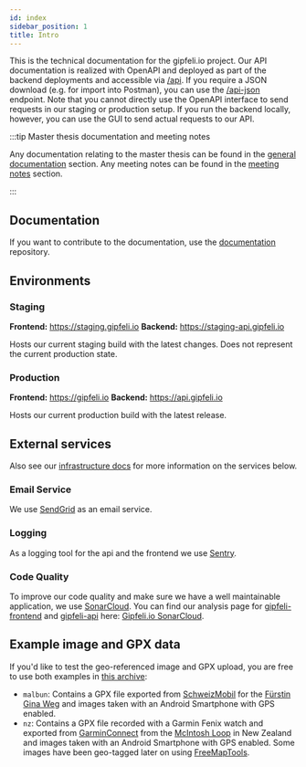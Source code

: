 ```yaml
---
id: index
sidebar_position: 1
title: Intro
---
```


This is the technical documentation for the gipfeli.io project. Our API documentation is realized with OpenAPI and
deployed as part of the backend deployments and accessible via [/api](http://api.gipfeli.io/api/). If you require a JSON
download (e.g. for import into Postman), you can use the [/api-json](http://api.gipfeli.io/api-json/) endpoint. Note
that you cannot directly use the OpenAPI interface to send requests in our staging or production setup. If you run the
backend locally, however, you can use the GUI to send actual requests to our API.

:::tip Master thesis documentation and meeting notes

Any documentation relating to the master thesis can be found in the [general documentation](../general) section. Any
meeting notes can be found in
the [meeting notes](../meeting-notes) section.

:::

## Documentation
If you want to contribute to the documentation, use the [documentation](https://github.com/gipfeli-io/documentation) repository.

## Environments

### Staging

**Frontend:** https://staging.gipfeli.io
**Backend:** https://staging-api.gipfeli.io

Hosts our current staging build with the latest changes. Does not represent the current production state.

### Production

**Frontend:** https://gipfeli.io
**Backend:** https://api.gipfeli.io

Hosts our current production build with the latest release.

## External services
Also see our [infrastructure docs](infrastructure/basics.md) for more information on the services below.

### Email Service
We use [SendGrid](https://sendgrid.com/) as an email service. 

### Logging
As a logging tool for the api and the frontend we use [Sentry](https://sentry.io). 

### Code Quality
To improve our code quality and make sure we have a well maintainable application, we use [SonarCloud](https://www.sonarsource.com/). 
You can find our analysis page for [gipfeli-frontend](https://github.com/gipfeli-io/gipfeli-frontend) and [gipfeli-api](https://github.com/gipfeli-io/gipfeli-api) 
here: [Gipfeli.io SonarCloud](https://sonarcloud.io/organizations/gipfeli-io/projects).

## Example image and GPX data

If you'd like to test the geo-referenced image and GPX upload, you are free to use both examples
in [this archive](/examples/examples.zip):

* `malbun`: Contains a GPX file exported from [SchweizMobil](https://www.schweizmobil.ch/) for
  the [Fürstin Gina Weg](https://www.schweizmobil.ch/de/wanderland/routen/route-0995.html) and images taken with an
  Android Smartphone with GPS enabled.
* `nz`: Contains a GPX file recorded with a Garmin Fenix watch and exported
  from [GarminConnect](http://connect.garmin.com/) from
  the [McIntosh Loop](https://www.doc.govt.nz/parks-and-recreation/places-to-go/otago/places/whakaari-conservation-area/things-to-do/mt-mcintosh-loop-track/)
  in New Zealand and images taken with an Android Smartphone with GPS enabled. Some images have been geo-tagged later on
  using [FreeMapTools](https://www.freemaptools.com/view-and-edit-photo-gps-data.htm).

